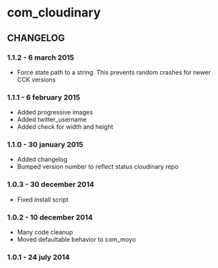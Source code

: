 # com_cloudinary## CHANGELOG### 1.1.2 - 6 march 2015* Force state path to a string. This prevents random crashes for newer CCK versions### 1.1.1 - 6 february 2015* Added progressive images* Added twitter_username* Added check for width and height### 1.1.0 - 30 january 2015* Added changelog* Bumped version number to reflect status cloudinary repo### 1.0.3 - 30 december 2014* Fixed install script### 1.0.2 - 10 december 2014* Many code cleanup* Moved defaultable behavior to com_moyo### 1.0.1 - 24 july 2014